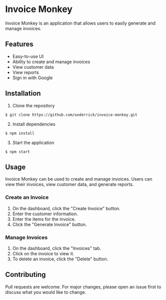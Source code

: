 # Invoice Monkey
Invoice Monkey is an application that allows users to easily generate and manage invoices. 

## Features 
- Easy-to-use UI
- Ability to create and manage invoices
- View customer data
- View reports
- Sign in with Google

## Installation
1. Clone the repository
```
$ git clone https://github.com/uxderrick/invoice-monkey.git
```
2. Install dependencies
```
$ npm install
```
3. Start the application
```
$ npm start
```

## Usage
Invoice Monkey can be used to create and manage invoices. Users can view their invoices, view customer data, and generate reports.

### Create an Invoice
1. On the dashboard, click the "Create Invoice" button.
2. Enter the customer information.
3. Enter the items for the invoice.
4. Click the "Generate Invoice" button.

### Manage Invoices
1. On the dashboard, click the "Invoices" tab.
2. Click on the invoice to view it.
3. To delete an invoice, click the "Delete" button.

## Contributing
Pull requests are welcome. For major changes, please open an issue first to discuss what you would like to change.

##
